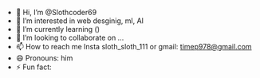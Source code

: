 - 👋 Hi, I’m @Slothcoder69
- 👀 I’m interested in web desginig, ml, AI
- 🌱 I’m currently learning ()
- 💞️ I’m looking to collaborate on ...
- 📫 How to reach me Insta sloth_sloth_111 or gmail: timep978@gmail.com
- 😄 Pronouns: him
- ⚡ Fun fact: 

<!---
Slothcoder69/Slothcoder69 is a ✨ special ✨ repository because its `README.md` (this file) appears on your GitHub profile.
You can click the Preview link to take a look at your changes.
--->
